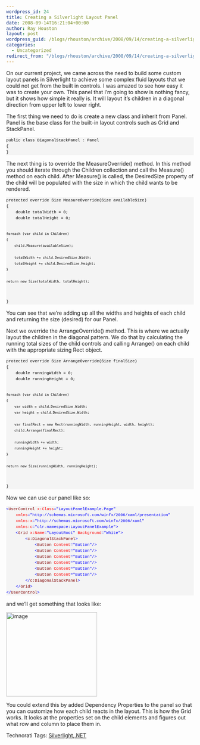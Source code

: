 ```yaml
---
wordpress_id: 24
title: Creating a Silverlight Layout Panel
date: 2008-09-14T16:21:04+00:00
author: Ray Houston
layout: post
wordpress_guid: /blogs/rhouston/archive/2008/09/14/creating-a-silverlight-layout-panel.aspx
categories:
  - Uncategorized
redirect_from: "/blogs/rhouston/archive/2008/09/14/creating-a-silverlight-layout-panel.aspx/"
---
```

On our current project, we came across the need to build some custom layout panels in Silverlight to achieve some complex fluid layouts that we could not get from the built in controls. I was amazed to see how easy it was to create your own. This panel that I&#8217;m going to show is nothing fancy, but it shows how simple it really is. It will layout it&#8217;s children in a diagonal direction from upper left to lower right.

The first thing we need to do is create a new class and inherit from Panel. Panel is the base class for the built-in layout controls such as Grid and StackPanel.

<div>
  <pre style="padding-right: 0px;padding-left: 0px;font-size: 8pt;padding-bottom: 0px;margin: 0em;overflow: visible;width: 100%;color: black;border-top-style: none;line-height: 12pt;padding-top: 0px;font-family: consolas, 'Courier New', courier, monospace;border-right-style: none;border-left-style: none;background-color: #f4f4f4;border-bottom-style: none">public class DiagonalStackPanel : Panel
{
}</pre>
</div>

The next thing is to override the MeasureOverride() method. In this method you should iterate through the Children collection and call the Measure() method on each child. After Measure() is called, the DesiredSize property of the child will be populated with the size in which the child wants to be rendered.

<div>
  <pre style="padding-right: 0px;padding-left: 0px;font-size: 8pt;padding-bottom: 0px;margin: 0em;overflow: visible;width: 100%;color: black;border-top-style: none;line-height: 12pt;padding-top: 0px;font-family: consolas, 'Courier New', courier, monospace;border-right-style: none;border-left-style: none;background-color: #f4f4f4;border-bottom-style: none">protected override Size MeasureOverride(Size availableSize)
{
    double totalWidth = 0;
    double totalHeight = 0;

    foreach (var child in Children)
    {
        child.Measure(availableSize);

        totalWidth += child.DesiredSize.Width;
        totalHeight += child.DesiredSize.Height;
    }

    return new Size(totalWidth, totalHeight);
}
</pre>
</div>

You can see that we&#8217;re adding up all the widths and heights of each child and returning the size (desired) for our Panel.

Next we override the ArrangeOverride() method. This is where we actually layout the children in the diagonal pattern. We do that by calculating the running total sizes of the child controls and calling Arrange() on each child with the appropriate sizing Rect object.

<div>
  <pre style="padding-right: 0px;padding-left: 0px;font-size: 8pt;padding-bottom: 0px;margin: 0em;overflow: visible;width: 100%;color: black;border-top-style: none;line-height: 12pt;padding-top: 0px;font-family: consolas, 'Courier New', courier, monospace;border-right-style: none;border-left-style: none;background-color: #f4f4f4;border-bottom-style: none">protected override Size ArrangeOverride(Size finalSize)
{
    double runningWidth = 0;
    double runningHeight = 0;

    foreach (var child in Children)
    {
        var width = child.DesiredSize.Width;
        var height = child.DesiredSize.Width;

        var finalRect = new Rect(runningWidth, runningHeight, width, height);
        child.Arrange(finalRect);

        runningWidth += width;
        runningHeight += height;
    }

    return new Size(runningWidth, runningHeight);
}
</pre>
</div>

Now we can use our panel like so:

<div>
  <pre style="padding-right: 0px;padding-left: 0px;font-size: 8pt;padding-bottom: 0px;margin: 0em;overflow: visible;width: 100%;color: black;border-top-style: none;line-height: 12pt;padding-top: 0px;font-family: consolas, 'Courier New', courier, monospace;border-right-style: none;border-left-style: none;background-color: #f4f4f4;border-bottom-style: none"><span style="color: #0000ff">&lt;</span><span style="color: #800000">UserControl</span> <span style="color: #ff0000">x:Class</span><span style="color: #0000ff">="LayoutPanelExample.Page"</span>
    <span style="color: #ff0000">xmlns</span><span style="color: #0000ff">="http://schemas.microsoft.com/winfx/2006/xaml/presentation"</span> 
    <span style="color: #ff0000">xmlns:x</span><span style="color: #0000ff">="http://schemas.microsoft.com/winfx/2006/xaml"</span> 
    <span style="color: #ff0000">xmlns:c</span><span style="color: #0000ff">="clr-namespace:LayoutPanelExample"</span><span style="color: #0000ff">&gt;</span>
    <span style="color: #0000ff">&lt;</span><span style="color: #800000">Grid</span> <span style="color: #ff0000">x:Name</span><span style="color: #0000ff">="LayoutRoot"</span> <span style="color: #ff0000">Background</span><span style="color: #0000ff">="White"</span><span style="color: #0000ff">&gt;</span>
        <span style="color: #0000ff">&lt;</span><span style="color: #800000">c:DiagonalStackPanel</span><span style="color: #0000ff">&gt;</span>
            <span style="color: #0000ff">&lt;</span><span style="color: #800000">Button</span> <span style="color: #ff0000">Content</span><span style="color: #0000ff">="Button"</span><span style="color: #0000ff">/&gt;</span>
            <span style="color: #0000ff">&lt;</span><span style="color: #800000">Button</span> <span style="color: #ff0000">Content</span><span style="color: #0000ff">="Button"</span><span style="color: #0000ff">/&gt;</span>
            <span style="color: #0000ff">&lt;</span><span style="color: #800000">Button</span> <span style="color: #ff0000">Content</span><span style="color: #0000ff">="Button"</span><span style="color: #0000ff">/&gt;</span>
            <span style="color: #0000ff">&lt;</span><span style="color: #800000">Button</span> <span style="color: #ff0000">Content</span><span style="color: #0000ff">="Button"</span><span style="color: #0000ff">/&gt;</span>
            <span style="color: #0000ff">&lt;</span><span style="color: #800000">Button</span> <span style="color: #ff0000">Content</span><span style="color: #0000ff">="Button"</span><span style="color: #0000ff">/&gt;</span>
            <span style="color: #0000ff">&lt;</span><span style="color: #800000">Button</span> <span style="color: #ff0000">Content</span><span style="color: #0000ff">="Button"</span><span style="color: #0000ff">/&gt;</span>
        <span style="color: #0000ff">&lt;/</span><span style="color: #800000">c:DiagonalStackPanel</span><span style="color: #0000ff">&gt;</span>
    <span style="color: #0000ff">&lt;/</span><span style="color: #800000">Grid</span><span style="color: #0000ff">&gt;</span>
<span style="color: #0000ff">&lt;/</span><span style="color: #800000">UserControl</span><span style="color: #0000ff">&gt;</span></pre>
</div>

and we&#8217;ll get something that looks like:

[<img style="border-top-width: 0px;border-left-width: 0px;border-bottom-width: 0px;border-right-width: 0px" height="226" alt="image" src="http://lostechies.com/content/rayhouston/uploads/2011/03CreatingaSilverlightLayoutPanel_A7C9/image_thumb.png" width="244" border="0" />](http://lostechies.com/content/rayhouston/uploads/2011/03CreatingaSilverlightLayoutPanel_A7C9/image_2.png) 

You could extend this by added Dependency Properties to the panel so that you can customize how each child reacts in the layout. This is how the Grid works. It looks at the properties set on the child elements and figures out what row and column to place them in.

<div class="wlWriterSmartContent" style="padding-right: 0px;padding-left: 0px;padding-bottom: 0px;margin: 0px;padding-top: 0px">
  Technorati Tags: <a href="http://technorati.com/tags/Silverlight" rel="tag">Silverlight</a>,<a href="http://technorati.com/tags/.NET" rel="tag">.NET</a>
</div>